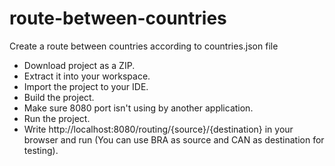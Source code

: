 # route-between-countries
Create a route between countries according to countries.json file

- Download project as a ZIP.
- Extract it into your workspace.
- Import the project to your IDE.
- Build the project.
- Make sure 8080 port isn't using by another application.
- Run the project.
- Write http://localhost:8080/routing/{source}/{destination} in your browser and run (You can use BRA as source and CAN as destination for testing).